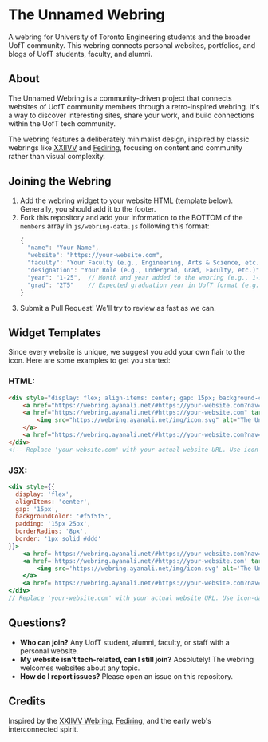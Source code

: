 # The Unnamed Webring

A webring for University of Toronto Engineering students and the broader UofT community. This webring connects personal websites, portfolios, and blogs of UofT students, faculty, and alumni.

## About

The Unnamed Webring is a community-driven project that connects websites of UofT community members through a retro-inspired webring. It's a way to discover interesting sites, share your work, and build connections within the UofT tech community.

The webring features a deliberately minimalist design, inspired by classic webrings like [XXIIVV](https://webring.xxiivv.com/) and [Fediring](https://fediring.net/), focusing on content and community rather than visual complexity.

## Joining the Webring

1. Add the webring widget to your website HTML (template below). Generally, you should add it to the footer.
2. Fork this repository and add your information to the BOTTOM of the `members` array in `js/webring-data.js` following this format:
   ```js
   {
     "name": "Your Name",
     "website": "https://your-website.com",
     "faculty": "Your Faculty (e.g., Engineering, Arts & Science, etc.)",
     "designation": "Your Role (e.g., Undergrad, Grad, Faculty, etc.)",
     "year": "1-25",  // Month and year added to the webring (e.g., 1-25 for January 2025)
     "grad": "2T5"    // Expected graduation year in UofT format (e.g., 2T5, 2T8)
   }
   ```
3. Submit a Pull Request! We'll try to review as fast as we can.

## Widget Templates

Since every website is unique, we suggest you add your own flair to the icon. Here are some examples to get you started:

### HTML:
```html
<div style="display: flex; align-items: center; gap: 15px; background-color: #f5f5f5; padding: 15px 25px; border-radius: 8px; border: 1px solid #ddd;">
    <a href="https://webring.ayanali.net/#https://your-website.com?nav=prev" style="color: #333; text-decoration: none; font-size: 1.5rem;">←</a>
    <a href="https://webring.ayanali.net/#https://your-website.com" target="_blank">
        <img src="https://webring.ayanali.net/img/icon.svg" alt="The Unnamed Webring" style="width: 32px; height: 32px;"/>
    </a>
    <a href="https://webring.ayanali.net/#https://your-website.com?nav=next" style="color: #333; text-decoration: none; font-size: 1.5rem;">→</a>
</div>
<!-- Replace 'your-website.com' with your actual website URL. Use icon-dark.svg for dark-themed sites -->
```

### JSX:
```jsx
<div style={{ 
  display: 'flex', 
  alignItems: 'center', 
  gap: '15px',
  backgroundColor: '#f5f5f5',
  padding: '15px 25px',
  borderRadius: '8px',
  border: '1px solid #ddd'
}}>
    <a href='https://webring.ayanali.net/#https://your-website.com?nav=prev' style={{ color: '#333', textDecoration: 'none', fontSize: '1.5rem' }}>←</a>
    <a href='https://webring.ayanali.net/#https://your-website.com' target='_blank'>
        <img src='https://webring.ayanali.net/img/icon.svg' alt='The Unnamed Webring' style={{ width: '32px', height: '32px' }}/>
    </a>
    <a href='https://webring.ayanali.net/#https://your-website.com?nav=next' style={{ color: '#333', textDecoration: 'none', fontSize: '1.5rem' }}>→</a>
</div>
// Replace 'your-website.com' with your actual website URL. Use icon-dark.svg for dark-themed sites
```

## Questions?

- **Who can join?** Any UofT student, alumni, faculty, or staff with a personal website.
- **My website isn't tech-related, can I still join?** Absolutely! The webring welcomes websites about any topic.
- **How do I report issues?** Please open an issue on this repository.

## Credits

Inspired by the [XXIIVV Webring](https://webring.xxiivv.com/), [Fediring](https://fediring.net/), and the early web's interconnected spirit.
